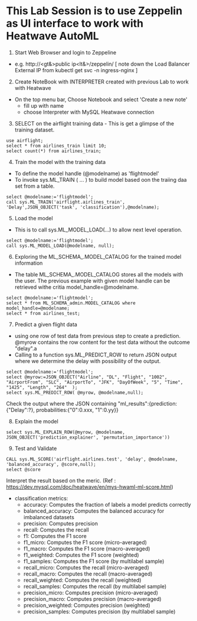 # This Lab Session is to use Zeppelin as UI interface to work with Heatwave AutoML


1. Start Web Browser and login to Zeppeline 
- e.g. http://<gt&>public ip<lt&>/zeppelin/
    [ note down the Load Balancer External IP from kubectl get svc -n ingress-nginx ]

2. Create NoteBook with INTERPRETER created with previous Lab to work with Heatwave
- On the top menu bar, Choose Notebook and select 'Create a new note'
  - fill up with name
  - choose Interpreter with MySQL Heatwave connection

3. SELECT on the airflight training data - This is get a glimpse of the training dataset.  
```
use airflight;
select * from airlines_train limit 10;
select count(*) from airlines_train;
```

4. Train the model with the training data 
- To define the model handle (@modelname) as 'flightmodel'
- To invoke sys.ML_TRAIN ( ... ) to build model based oon the traiing daa set from a table.
```
select @modelname:='flightmodel';
call sys.ML_TRAIN('airflight.airlines_train', 'Delay',JSON_OBJECT('task', 'classification'),@modelname);
```

5. Load the model
- This is to call sys.ML_MODEL_LOAD(...) to allow next level operation.
```
select @modelname:='flightmodel';
call sys.ML_MODEL_LOAD(@modelname, null);
```


6. Exploring the ML_SCHEMA_<user>.MODEL_CATALOG for the trained model information
- The table ML_SCHEMA_<user>.MODEL_CATALOG stores all the models with the user.   The previous example with given model handle can be retrieved withe critia model_handle=@modelname.

```
select @modelname:='flightmodel';
select * from ML_SCHEMA_admin.MODEL_CATALOG where model_handle=@modelname;
select * from airlines_test;
```

7. Predict a given flight data
- using one row of test data from previous step to create a prediction.  @myrow contains the row content for the test data without the outcome "delay".a 
- Calling to a function sys.ML_PREDICT_ROW to return JSON output where we determine the delay with possibility of the output.
```
select @modelname:='flightmodel';
select @myrow:=JSON_OBJECT("Airline", "DL", "Flight", "1002", "AirportFrom", "SLC", "AirportTo", "JFK", "DayOfWeek", "5", "Time", "1425", "Length", "264"  );
select sys.ML_PREDICT_ROW( @myrow, @modelname,null);
```

Check the output where the JSON containing "ml_results":{prediction: {"Delay":?}, probabilities:{"0":0.xxx, "1":0.yy}}

8. Explain the model
```
select sys.ML_EXPLAIN_ROW(@myrow, @modelname,
JSON_OBJECT('prediction_explainer', 'permutation_importance'))
```

9. Test and Validate
```
CALL sys.ML_SCORE('airflight.airlines.test', 'delay', @modelname, 'balanced_accuracy', @score,null);
select @score
```

Interpret the result based on the meric.   (Ref : https://dev.mysql.com/doc/heatwave/en/mys-hwaml-ml-score.html)
- classification metrics:
  * accuracy: Computes the fraction of labels a model predicts correctly
  * balanced_accuracy: Computes the balanced accuracy for imbalanced datasets
  * precision: Computes precision
  * recall: Computes the recall
  * f1: Computes the F1 score
  * f1_micro: Computes the F1 score (micro-averaged)
  * f1_macro: Computes the F1 score (macro-averaged)
  * f1_weighted: Computes the F1 score (weighted)
  * f1_samples: Computes the F1 score (by multilabel sample)
  * recall_micro: Computes the recall (micro-averaged)
  * recall_macro: Computes the recall (macro-averaged)
  * recall_weighted: Computes the recall (weighted)
  * recall_samples: Computes the recall (by multilabel sample)
  * precision_micro: Computes precision (micro-averaged)
  * precision_macro: Computes precision (macro-averaged)
  * precision_weighted: Computes precision (weighted)
  * precision_samples: Computes precision (by multilabel sample)



